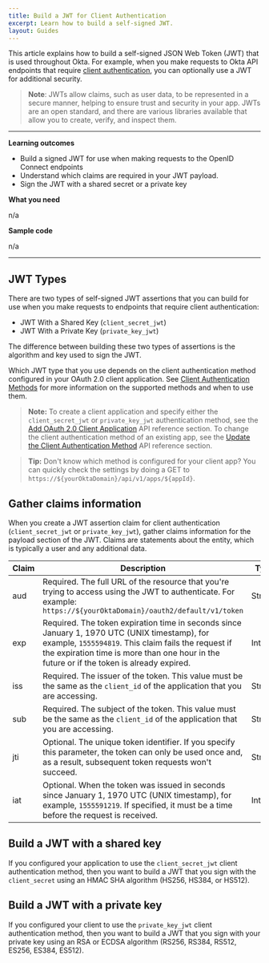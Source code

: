 ```yaml
---
title: Build a JWT for Client Authentication
excerpt: Learn how to build a self-signed JWT.
layout: Guides
---
```


This article explains how to build a self-signed JSON Web Token (JWT) that is used throughout Okta. For example, when you make requests to Okta API endpoints that require [client authentication](/docs/reference/api/oidc/#client-authentication-methods), you can optionally use a JWT for additional security.

> **Note**: JWTs allow claims, such as user data, to be represented in a secure manner, helping to ensure trust and security in your app. JWTs are an open standard, and there are various libraries available that allow you to create, verify, and inspect them.

---

**Learning outcomes**

* Build a signed JWT for use when making requests to the OpenID Connect endpoints
* Understand which claims are required in your JWT payload.
* Sign the JWT with a shared secret or a private key

**What you need**

n/a

**Sample code**

n/a

---

## JWT Types

There are two types of self-signed JWT assertions that you can build for use when you make requests to endpoints that require client authentication:

* JWT With a Shared Key (`client_secret_jwt`)
* JWT With a Private Key (`private_key_jwt`)

The difference between building these two types of assertions is the algorithm and key used to sign the JWT.

Which JWT type that you use depends on the client authentication method configured in your OAuth 2.0 client application. See [Client Authentication Methods](/docs/reference/api/oidc/#client-authentication-methods) for more information on the supported methods and when to use them.

> **Note:** To create a client application and specify either the `client_secret_jwt` or `private_key_jwt` authentication method, see the [Add OAuth 2.0 Client Application](/docs/reference/api/apps/#add-oauth-2-0-client-application) API reference section. To change the client authentication method of an existing app, see the [Update the Client Authentication Method](/docs/reference/api/apps/#update-the-client-authentication-method) API reference section.

> **Tip:** Don't know which method is configured for your client app? You can quickly check the settings by doing a GET to `https://${yourOktaDomain}/api/v1/apps/${appId}`.

## Gather claims information

When you create a JWT assertion claim for client authentication (`client_secret_jwt` or `private_key_jwt`), gather claims information for the payload section of the JWT. Claims are statements about the entity, which is typically a user and any additional data. 

| Claim    | Description                                                  | Type        |
|----------|--------------------------------------------------------------|-------------|
| aud      | Required. The full URL of the resource that you're trying to access using the JWT to authenticate. For example: `https://${yourOktaDomain}/oauth2/default/v1/token` | String  |
| exp      | Required. The token expiration time in seconds since January 1, 1970 UTC (UNIX timestamp), for example, `1555594819`. This claim fails the request if the expiration time is more than one hour in the future or if the token is already expired.            | Integer     |
| iss      | Required. The issuer of the token. This value must be the same as the `client_id` of the application that you are accessing.  | String      |
| sub      | Required. The subject of the token. This value must be the same as the `client_id` of the application that you are accessing. | String       |
| jti      | Optional. The unique token identifier. If you specify this parameter, the token can only be used once and, as a result, subsequent token requests won't succeed. | String    |
| iat      | Optional. When the token was issued in seconds since January 1, 1970 UTC (UNIX timestamp), for example, `1555591219`. If specified, it must be a time before the request is received. | Integer     |

## Build a JWT with a shared key

If you configured your application to use the `client_secret_jwt` client authentication method, then you want to build a JWT that you sign with the `client_secret` using an HMAC SHA algorithm (HS256, HS384, or HS512).

<StackSelector snippet="createclientsecretjwt"/>

## Build a JWT with a private key

If you configured your client to use the `private_key_jwt` client authentication method, then you want to build a JWT that you sign with your private key using an RSA or ECDSA algorithm (RS256, RS384, RS512, ES256, ES384, ES512).

<StackSelector snippet="createprivatekeyjwt"/>
